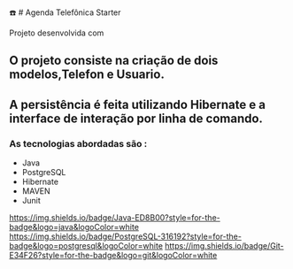 ☎️ # Agenda Telefônica Starter

Projeto desenvolvida com 

## O projeto consiste na criação de dois modelos,Telefon e Usuario. 
## A persistência é feita utilizando Hibernate e a interface de interação por linha de comando. 

### As tecnologias abordadas são :
- Java 
- PostgreSQL 
- Hibernate 
- MAVEN
- Junit


https://img.shields.io/badge/Java-ED8B00?style=for-the-badge&logo=java&logoColor=white
https://img.shields.io/badge/PostgreSQL-316192?style=for-the-badge&logo=postgresql&logoColor=white
https://img.shields.io/badge/Git-E34F26?style=for-the-badge&logo=git&logoColor=white
